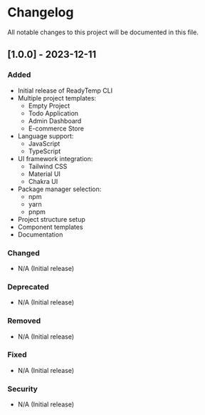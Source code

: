 # Changelog

All notable changes to this project will be documented in this file.

## [1.0.0] - 2023-12-11

### Added
- Initial release of ReadyTemp CLI
- Multiple project templates:
  - Empty Project
  - Todo Application
  - Admin Dashboard
  - E-commerce Store
- Language support:
  - JavaScript
  - TypeScript
- UI framework integration:
  - Tailwind CSS
  - Material UI
  - Chakra UI
- Package manager selection:
  - npm
  - yarn
  - pnpm
- Project structure setup
- Component templates
- Documentation

### Changed
- N/A (Initial release)

### Deprecated
- N/A (Initial release)

### Removed
- N/A (Initial release)

### Fixed
- N/A (Initial release)

### Security
- N/A (Initial release) 